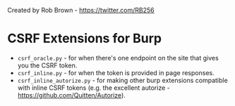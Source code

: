 Created by Rob Brown - https://twitter.com/RB256

# CSRF Extensions for Burp

- `csrf_oracle.py` - for when there's one endpoint on the site that gives you the CSRF token.
- `csrf_inline.py` - for when the token is provided in page responses.
- `csrf_inline_autorize.py` - for making other burp extensions compatible with inline CSRF tokens (e.g. the excellent autorize - https://github.com/Quitten/Autorize).
